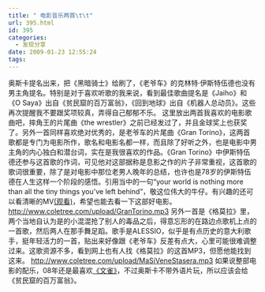```yaml
---
title: " 电影音乐两首\t\t"
url: 395.html
id: 395
categories:
  - 发现分享
date: 2009-01-23 12:55:24
tags:
---
```


奥斯卡提名出来，把《黑暗骑士》给刷了，《老爷车》的克林特·伊斯特伍德也没有男主角提名。特别是对于喜欢听歌的我来说，看到最佳歌曲提名是《Jaiho》和《O Saya》出自《贫民窟的百万富翁》，《回到地球》出自《机器人总动员》。这些再次提醒我不要跟奖项较真，弄得自己郁郁不乐。 这里放出两首我喜欢的电影歌曲吧，摔角王的片尾曲《the wrestler》之前已经发过了，并且金球奖上也获奖了。另外一首同样喜欢绝对优秀的，是老爷车的片尾曲《Gran Torino》，这两首歌都是专门为电影所作，歌名和电影名都一样，而且除了好听之外，也是电影中男主角的内心独白和潜台词，实在是我很喜欢的作品。《Gran Torino》中伊斯特伍德还参与这首歌的作词，可见他对这部据称是息影之作的片子非常重视，这首歌的歌词很重要，除了是对电影中那位老男人晚年的总结，也许也是78岁的伊斯特伍德在人生这样一个阶段的感悟。引用当中的一句“your world is nothing more than all the tiny things you've left behind”，敬这位伟大的牛仔。有兴趣的还可以看清晰的MV[(观看)](http://www.mtime.com/movie/90678/trailer/15815.html)，希望也能去看一下这部好电影。 http://www.coletree.com/upload/GranTorino.mp3 另外一首是《格莫拉》里，两个当地自认为是的小混混抢了别人的毒品之后，得意忘形的在路边点歌机上点的一首歌，然后两人在那手舞足蹈。歌手是ALESSIO，似乎是有点历史的意大利歌手，挺年轻活力的一首，贴出来好像跟《老爷车》反差有点大，心里可能很难调整过来。这歌资源不多，看到网上也有人找《格莫拉》的这首MP3，但愿他能找到这来。 http://www.coletree.com/upload/MaSiVeneStasera.mp3 如果说整部电影的配乐，08年还是最喜欢[《文雀》](http://xiami.com/album/271286/wenque)，不过奥斯卡不带外语片玩，所以应该会给《贫民窟的百万富翁》。